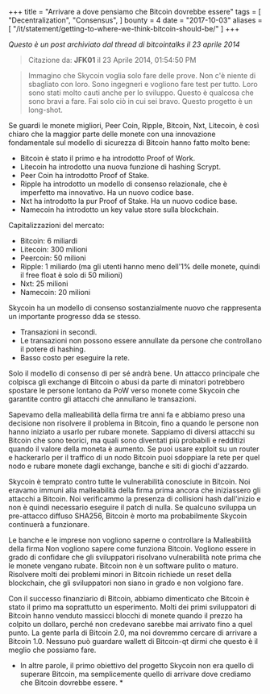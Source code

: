 +++
title = "Arrivare a dove pensiamo che Bitcoin dovrebbe essere"
tags = [
    "Decentralization",
    "Consensus",
]
bounty = 4
date = "2017-10-03"
aliases = [
	"/it/statement/getting-to-where-we-think-bitcoin-should-be/"
]
+++

*Questo è un post archiviato dal thread di bitcointalks il 23 aprile 2014*

> Citazione da: **JFK01** il 23 Aprile 2014, 01:54:50 PM

> Immagino che Skycoin voglia solo fare delle prove. Non c'è niente di sbagliato
con loro. Sono ingegneri e vogliono fare test per tutto. Loro sono
stati molto cauti anche per lo sviluppo. Questo è qualcosa che sono bravi a fare.
Fai solo ciò in cui sei bravo. Questo progetto è un long-shot.

Se guardi le monete migliori, Peer Coin, Ripple, Bitcoin, Nxt, Litecoin, è così
chiaro che la maggior parte delle monete con una innovazione fondamentale sul modello di sicurezza di Bitcoin
hanno fatto molto bene:

- Bitcoin è stato il primo e ha introdotto Proof of Work.
- Litecoin ha introdotto una nuova funzione di hashing Scrypt.
- Peer Coin ha introdotto Proof of Stake.
- Ripple ha introdotto un modello di consenso relazionale, che è imperfetto ma innovativo. Ha un nuovo codice base.
- Nxt ha introdotto la pur Proof of Stake. Ha un nuovo codice base.
- Namecoin ha introdotto un key value store sulla blockchain.

Capitalizzazioni del mercato:

- Bitcoin: 6 miliardi
- Litecoin: 300 milioni
- Peercoin: 50 milioni
- Ripple: 1 miliardo (ma gli utenti hanno meno dell'1% delle monete, quindi il free float è solo di 50 milioni)
- Nxt: 25 milioni
- Namecoin: 20 milioni

Skycoin ha un modello di consenso sostanzialmente nuovo che rappresenta un importante progresso dda se stesso.

- Transazioni in secondi.
- Le transazioni non possono essere annullate da persone che controllano il potere di hashing.
- Basso costo per eseguire la rete.

Solo il modello di consenso di per sé andrà bene. Un attacco principale che colpisca
gli exchange di Bitcoin o abusi da parte di minatori potrebbero spostare le persone lontano da PoW verso
monete come Skycoin che garantite contro gli attacchi che annullano le transazioni.

Sapevamo della malleabilità della firma tre anni fa e abbiamo preso una decisione
non risolvere il problema in Bitcoin, fino a quando le persone non hanno iniziato a usarlo per rubare monete.
Sappiamo di diversi attacchi su Bitcoin che sono teorici, ma quali sono
diventati più probabili e redditizi quando il valore della moneta è aumento. Se puoi usare
exploit su un router e hackerarlo per il traffico di un nodo Bitcoin
puoi sdoppiare la rete per quel nodo e rubare monete dagli exchange,
banche e siti di giochi d'azzardo.

Skycoin è temprato contro tutte le vulnerabilità conosciute in Bitcoin. Noi eravamo
immuni alla malleabilità della firma prima ancora che iniziassero gli attacchi a Bitcoin. Noi
verificammo la presenza di collisioni hash dall'inizio e non è quindi necessario eseguire il patch di nulla.
Se qualcuno sviluppa un pre-attacco diffuso SHA256, Bitcoin è morto ma probabilmente Skycoin continuerà a funzionare.

Le banche e le imprese non vogliono saperne o controllare la Malleabilità della firma
Non vogliono sapere come funziona Bitcoin. Vogliono essere in grado di
confidare che gli sviluppatori risolvano vulnerabilità note prima che le monete vengano rubate.
Bitcoin non è un software pulito o maturo. Risolvere molti dei problemi minori in
Bitcoin richiede un reset della blockchain, che gli sviluppatori non siano in grado e non volgiono fare.

Con il successo finanziario di Bitcoin, abbiamo dimenticato che Bitcoin è stato il primo
ma soprattutto un esperimento. Molti dei primi sviluppatori di Bitcoin hanno
venduto massicci blocchi di monete quando il prezzo ha colpito un dollaro, perché non credevano sarebbe mai
arrivato fino a quel punto. La gente parla di Bitcoin 2.0, ma noi
dovremmo cercare di arrivare a Bitcoin 1.0. Nessuno può guardare wallett di Bitcoin-qt
dirmi che questo è il meglio che possiamo fare.

* In altre parole, il primo obiettivo del progetto Skycoin non era quello di superare Bitcoin, ma semplicemente quello di arrivare dove crediamo che Bitcoin dovrebbe essere. *
